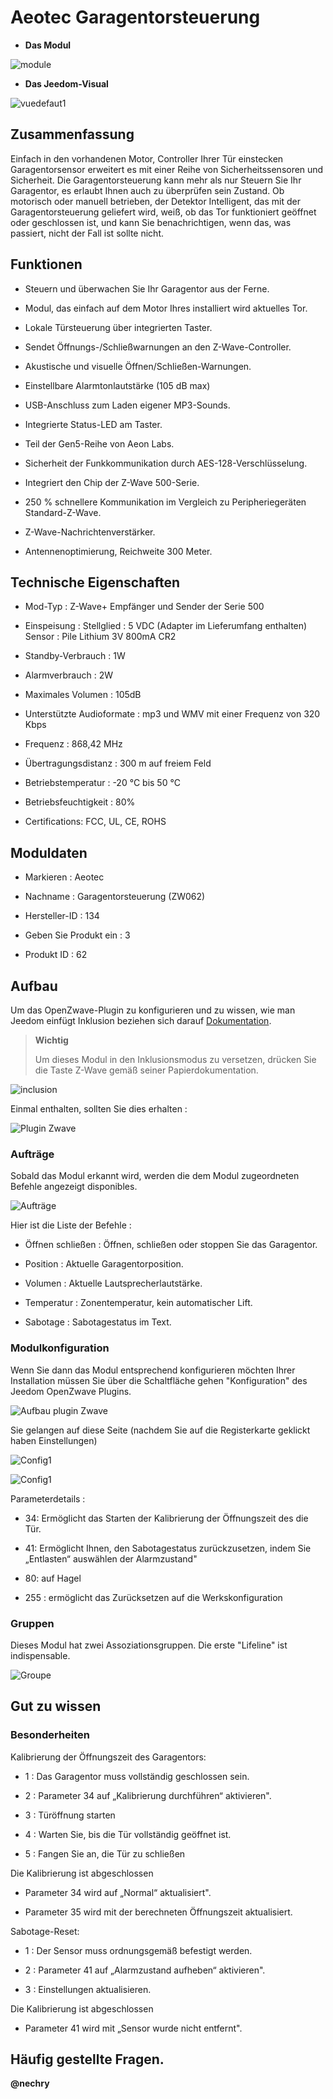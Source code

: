 Aeotec Garagentorsteuerung 
====================================



-   **Das Modul**



![module](images/aeotec.garagedoorcontroller/module.jpg)



-   **Das Jeedom-Visual**



![vuedefaut1](images/aeotec.garagedoorcontroller/vuedefaut1.jpg)



Zusammenfassung 
------



Einfach in den vorhandenen Motor, Controller Ihrer Tür einstecken
Garagentorsensor erweitert es mit einer Reihe von Sicherheitssensoren und
Sicherheit. Die Garagentorsteuerung kann mehr als nur
Steuern Sie Ihr Garagentor, es erlaubt Ihnen auch zu überprüfen
sein Zustand. Ob motorisch oder manuell betrieben, der Detektor
Intelligent, das mit der Garagentorsteuerung geliefert wird, weiß, ob das Tor funktioniert
geöffnet oder geschlossen ist, und kann Sie benachrichtigen, wenn das, was passiert, nicht der Fall ist
sollte nicht.



Funktionen 
---------



-   Steuern und überwachen Sie Ihr Garagentor aus der Ferne.

-   Modul, das einfach auf dem Motor Ihres installiert wird
    aktuelles Tor.

-   Lokale Türsteuerung über integrierten Taster.

-   Sendet Öffnungs-/Schließwarnungen an den Z-Wave-Controller.

-   Akustische und visuelle Öffnen/Schließen-Warnungen.

-   Einstellbare Alarmtonlautstärke (105 dB max)

-   USB-Anschluss zum Laden eigener MP3-Sounds.

-   Integrierte Status-LED am Taster.

-   Teil der Gen5-Reihe von Aeon Labs.

-   Sicherheit der Funkkommunikation durch AES-128-Verschlüsselung.

-   Integriert den Chip der Z-Wave 500-Serie.

-   250 % schnellere Kommunikation im Vergleich zu Peripheriegeräten
    Standard-Z-Wave.

-   Z-Wave-Nachrichtenverstärker.

-   Antennenoptimierung, Reichweite 300 Meter.



Technische Eigenschaften 
---------------------------



-   Mod-Typ : Z-Wave+ Empfänger und Sender der Serie 500

-   Einspeisung : Stellglied : 5 VDC (Adapter im Lieferumfang enthalten) Sensor : Pile
    Lithium 3V 800mA CR2

-   Standby-Verbrauch : 1W

-   Alarmverbrauch : 2W

-   Maximales Volumen : 105dB

-   Unterstützte Audioformate : mp3 und WMV mit einer Frequenz von 320 Kbps

-   Frequenz : 868,42 MHz

-   Übertragungsdistanz : 300 m auf freiem Feld

-   Betriebstemperatur : -20 °C bis 50 °C

-   Betriebsfeuchtigkeit : 80%

-   Certifications: FCC, UL, CE, ROHS



Moduldaten 
-----------------



-   Markieren : Aeotec

-   Nachname : Garagentorsteuerung (ZW062)

-   Hersteller-ID : 134

-   Geben Sie Produkt ein : 3

-   Produkt ID : 62



Aufbau 
-------------



Um das OpenZwave-Plugin zu konfigurieren und zu wissen, wie man Jeedom einfügt
Inklusion beziehen sich darauf
[Dokumentation](https://doc.jeedom.com/de_DE/plugins/automation%20protocol/openzwave/).



> **Wichtig**
>
> Um dieses Modul in den Inklusionsmodus zu versetzen, drücken Sie die Taste
> Z-Wave gemäß seiner Papierdokumentation.



![inclusion](images/aeotec.garagedoorcontroller/inclusion.jpg)



Einmal enthalten, sollten Sie dies erhalten :



![Plugin Zwave](images/aeotec.garagedoorcontroller/information.jpg)



### Aufträge 



Sobald das Modul erkannt wird, werden die dem Modul zugeordneten Befehle angezeigt
disponibles.



![Aufträge](images/aeotec.garagedoorcontroller/commandes.jpg)



Hier ist die Liste der Befehle :



-   Öffnen schließen : Öffnen, schließen oder stoppen Sie das Garagentor.

-   Position : Aktuelle Garagentorposition.

-   Volumen : Aktuelle Lautsprecherlautstärke.

-   Temperatur : Zonentemperatur, kein automatischer Lift.

-   Sabotage : Sabotagestatus im Text.



### Modulkonfiguration 



Wenn Sie dann das Modul entsprechend konfigurieren möchten
Ihrer Installation müssen Sie über die Schaltfläche gehen
"Konfiguration" des Jeedom OpenZwave Plugins.



![Aufbau plugin Zwave](images/plugin/bouton_configuration.jpg)



Sie gelangen auf diese Seite (nachdem Sie auf die Registerkarte geklickt haben
Einstellungen)



![Config1](images/aeotec.garagedoorcontroller/config1.jpg)

![Config1](images/aeotec.garagedoorcontroller/config2.jpg)



Parameterdetails :



-   34: Ermöglicht das Starten der Kalibrierung der Öffnungszeit des
    die Tür.

-   41: Ermöglicht Ihnen, den Sabotagestatus zurückzusetzen, indem Sie „Entlasten“ auswählen
    der Alarmzustand"

-   80: auf Hagel

-   255 : ermöglicht das Zurücksetzen auf die Werkskonfiguration



### Gruppen 



Dieses Modul hat zwei Assoziationsgruppen. Die erste "Lifeline" ist
indispensable.



![Groupe](images/aeotec.garagedoorcontroller/groupe.jpg)



Gut zu wissen 
------------



### Besonderheiten 

Kalibrierung der Öffnungszeit des Garagentors:

-   1 : Das Garagentor muss vollständig geschlossen sein.

-   2 : Parameter 34 auf „Kalibrierung durchführen“ aktivieren".

-   3 : Türöffnung starten

-   4 : Warten Sie, bis die Tür vollständig geöffnet ist.

-   5 : Fangen Sie an, die Tür zu schließen

Die Kalibrierung ist abgeschlossen

-   Parameter 34 wird auf „Normal“ aktualisiert".

-   Parameter 35 wird mit der berechneten Öffnungszeit aktualisiert.



Sabotage-Reset:

-   1 : Der Sensor muss ordnungsgemäß befestigt werden.

-   2 : Parameter 41 auf „Alarmzustand aufheben“ aktivieren".

-   3 : Einstellungen aktualisieren.

Die Kalibrierung ist abgeschlossen

-   Parameter 41 wird mit „Sensor wurde nicht entfernt".



Häufig gestellte Fragen. 
------





**@nechry**
